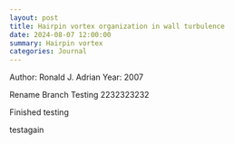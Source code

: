 ```yaml
---
layout: post
title: Hairpin vortex organization in wall turbulence
date: 2024-08-07 12:00:00
summary: Hairpin vortex
categories: Journal
---
```

Author: Ronald J. Adrian
Year: 2007

Rename Branch Testing 2232323232



Finished testing

testagain



